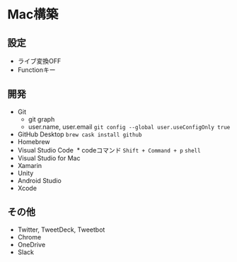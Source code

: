 # Mac構築

## 設定
* ライブ変換OFF
* Functionキー

## 開発
* Git
  * git graph
  * user.name, user.email `git config --global user.useConfigOnly true`
* GitHub Desktop `brew cask install github`
* Homebrew
* Visual Studio Code
  * codeコマンド `Shift + Command + p` `shell`
* Visual Studio for Mac
* Xamarin
* Unity
* Android Studio
* Xcode

## その他
* Twitter, TweetDeck, Tweetbot
* Chrome
* OneDrive
* Slack
